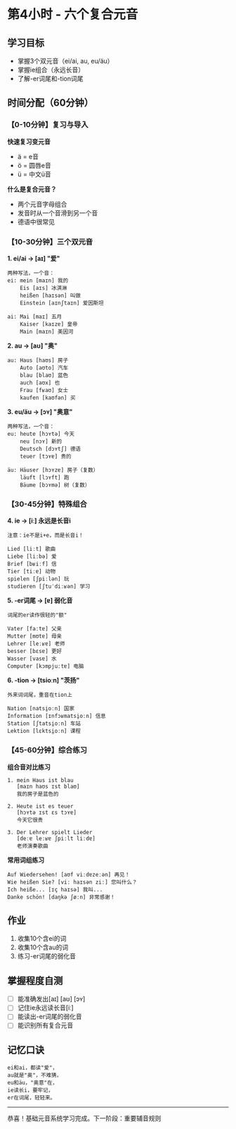 # 第4小时 - 六个复合元音

## 学习目标
- 掌握3个双元音（ei/ai, au, eu/äu）
- 掌握ie组合（永远长音）
- 了解-er词尾和-tion词尾

## 时间分配（60分钟）

### 【0-10分钟】复习与导入
**快速复习变元音**
- ä = e音
- ö = 圆唇e音
- ü = 中文ü音

**什么是复合元音？**
- 两个元音字母组合
- 发音时从一个音滑到另一个音
- 德语中很常见

### 【10-30分钟】三个双元音

**1. ei/ai → [aɪ] "爱"**
```
两种写法，一个音：
ei: mein [maɪn] 我的
    Eis [aɪs] 冰淇淋
    heißen [haɪsən] 叫做
    Einstein [aɪnʃtaɪn] 爱因斯坦

ai: Mai [maɪ] 五月
    Kaiser [kaɪzɐ] 皇帝
    Main [maɪn] 美因河
```

**2. au → [aʊ] "奥"**
```
au: Haus [haʊs] 房子
    Auto [aʊto] 汽车
    blau [blaʊ] 蓝色
    auch [aʊx] 也
    Frau [fʁaʊ] 女士
    kaufen [kaʊfən] 买
```

**3. eu/äu → [ɔʏ] "奥意"**
```
两种写法，一个音：
eu: heute [hɔʏtə] 今天
    neu [nɔʏ] 新的
    Deutsch [dɔʏtʃ] 德语
    teuer [tɔʏɐ] 贵的

äu: Häuser [hɔʏzɐ] 房子（复数）
    läuft [lɔʏft] 跑
    Bäume [bɔʏmə] 树（复数）
```

### 【30-45分钟】特殊组合

**4. ie → [iː] 永远是长音i**
```
注意：ie不是i+e，而是长音i！

Lied [liːt] 歌曲
Liebe [liːbə] 爱
Brief [bʁiːf] 信
Tier [tiːɐ] 动物
spielen [ʃpiːlən] 玩
studieren [ʃtuˈdiːʁən] 学习
```

**5. -er词尾 → [ɐ] 弱化音**
```
词尾的er读作很轻的"额"

Vater [faːtɐ] 父亲
Mutter [mʊtɐ] 母亲
Lehrer [leːʁɐ] 老师
besser [bɛsɐ] 更好
Wasser [vasɐ] 水
Computer [kɔmpjuːtɐ] 电脑
```

**6. -tion → [tsioːn] "茨扬"**
```
外来词词尾，重音在tion上

Nation [natsi̯oːn] 国家
Information [ɪnfɔʁmatsi̯oːn] 信息
Station [ʃtatsi̯oːn] 车站
Lektion [lɛktsi̯oːn] 课程
```

### 【45-60分钟】综合练习

**组合音对比练习**
```
1. mein Haus ist blau
   [maɪn haʊs ɪst blaʊ]
   我的房子是蓝色的

2. Heute ist es teuer
   [hɔʏtə ɪst ɛs tɔʏɐ]
   今天它很贵

3. Der Lehrer spielt Lieder
   [deːɐ leːʁɐ ʃpiːlt liːdɐ]
   老师演奏歌曲
```

**常用词组练习**
```
Auf Wiedersehen! [aʊf viːdɐzeːən] 再见！
Wie heißen Sie? [viː haɪsən ziː] 您叫什么？
Ich heiße... [ɪç haɪsə] 我叫...
Danke schön! [daŋkə ʃøːn] 非常感谢！
```

## 作业
1. 收集10个含ei的词
2. 收集10个含au的词
3. 练习-er词尾的弱化音

## 掌握程度自测
- [ ] 能准确发出[aɪ] [aʊ] [ɔʏ]
- [ ] 记住ie永远读长音[iː]
- [ ] 能读出-er词尾的弱化音
- [ ] 能识别所有复合元音

## 记忆口诀
```
ei和ai，都读"爱"，
au就是"奥"，不难猜，
eu和äu，"奥意"在，
ie读长i，要牢记，
er在词尾，轻轻来。
```

---
恭喜！基础元音系统学习完成。下一阶段：重要辅音规则